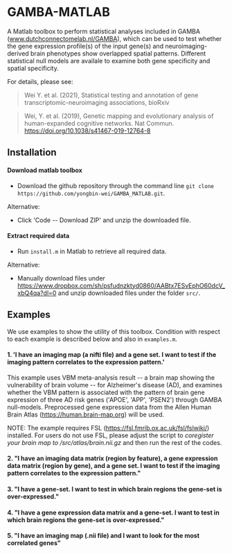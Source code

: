 # GAMBA-MATLAB
A Matlab toolbox to perform statistical analyses included in GAMBA (www.dutchconnectomelab.nl/GAMBA), which can be used to test whether the gene expression profile(s) of the input gene(s) and neuroimaging-derived brain phenotypes show overlapped spatial patterns. Different statistical null models are availale to examine both gene specificity and spatial specificity.

For details, please see:

> Wei Y. et al. (2021), Statistical testing and annotation of gene transcriptomic-neuroimaging associations, bioRxiv

> Wei, Y. et al. (2019), Genetic mapping and evolutionary analysis of human-expanded cognitive networks. Nat Commun. https://doi.org/10.1038/s41467-019-12764-8

## Installation
#### Download matlab toolbox
- Download the github repository through the command line `git clone https://github.com/yongbin-wei/GAMBA_MATLAB.git`.

Alternative:

- Click 'Code -- Download ZIP' and unzip the downloaded file.

#### Extract required data
- Run `install.m` in Matlab to retrieve all required data.

Alternative:

- Manually download files under https://www.dropbox.com/sh/psfudnzktyd0860/AABtx7ESvEphO60dcV_xbQ4qa?dl=0 and unzip downloaded files under the folder `src/`.

## Examples
We use examples to show the utility of this toolbox. Condition with respect to each example is described below and also in `examples.m`. 

#### 1. 'I have an imaging map (a nifti file) and a gene set. I want to test if the imaging pattern correlates to the expression pattern.'

This example uses VBM meta-analysis result -- a brain map showing the vulnerability of brain volume -- for Alzheimer's disease (AD), and examines whether the VBM pattern is associated with the pattern of brain gene expression of three AD risk genes ('APOE', 'APP', 'PSEN2') through GAMBA null-models. Preprocessed gene expression data from the Allen Human Brain Atlas (https://human.brain-map.org) will be used.

NOTE: The example requires FSL (https://fsl.fmrib.ox.ac.uk/fsl/fslwiki/) installed. For users do not use FSL, please adjust the script to *coregister your brain map to /src/atlas/brain.nii.gz* and then run the rest of the codes. 


#### 2. "I have an imaging data matrix (region by feature), a gene expression data matrix (region by gene), and a gene set. I want to test if the imaging pattern correlates to the expression pattern."

#### 3. "I have a gene-set. I want to test in which brain regions the gene-set is over-expressed."

#### 4. "I have a gene expression data matrix and a gene-set. I want to test in which brain regions the gene-set is over-expressed."

#### 5. "I have an imaging map (.nii file) and I want to look for the most correlated genes"


